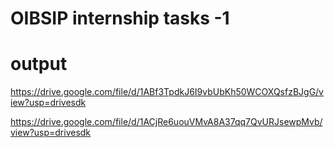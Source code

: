 #    OIBSIP internship tasks -1

# output 


https://drive.google.com/file/d/1ABf3TpdkJ6I9vbUbKh50WCOXQsfzBJgG/view?usp=drivesdk

https://drive.google.com/file/d/1ACjRe6uouVMvA8A37qq7QvURJsewpMvb/view?usp=drivesdk
